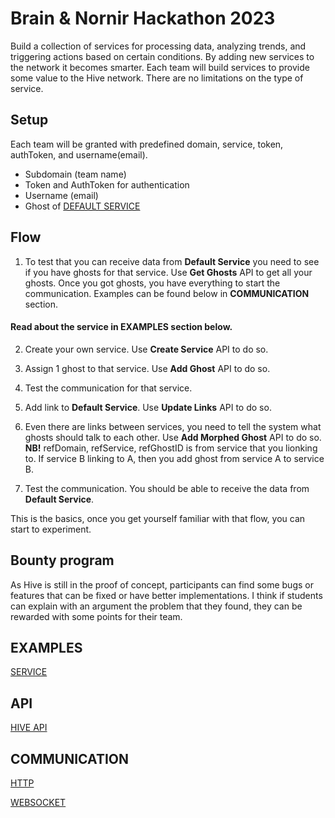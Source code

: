 # Brain & Nornir Hackathon 2023

Build a collection of services for processing data, analyzing trends, and triggering actions based on certain conditions. By adding new services to the network it becomes smarter. Each team will build services to provide some value to the Hive network. There are no limitations on the type of service.

## Setup

Each team will be granted with predefined domain, service, token, authToken, and username(email).
- Subdomain (team name)
- Token and AuthToken for authentication
- Username (email)
- Ghost of [DEFAULT SERVICE](./DEFAULT_SERVICE.md)

## Flow

1. To test that you can receive data from **Default Service** you need to see if you have ghosts for that service. Use **Get Ghosts** API to get all your ghosts. Once you got ghosts, you have everything to start the communication. Examples can be found below in **COMMUNICATION** section.

#### Read about the service in **EXAMPLES** section below.

2. Create your own service. Use **Create Service** API to do so.

3. Assign 1 ghost to that service. Use **Add Ghost** API to do so.

4. Test the communication for that service.

5. Add link to **Default Service**. Use **Update Links** API to do so.

6. Even there are links between services, you need to tell the system what ghosts should talk to each other. Use **Add Morphed Ghost** API to do so. **NB!** refDomain, refService, refGhostID is from service that you lionking to. If service B linking to A, then you add ghost from service A to service B.

7. Test the communication. You should be able to receive the data from **Default Service**.

This is the basics, once you get yourself familiar with that flow, you can start to experiment.
 
## Bounty program

As Hive is still in the proof of concept, participants can find some bugs or features that can be fixed or have better implementations. I think if students can explain with an argument the problem that they found, they can be rewarded with some points for their team.

## EXAMPLES

[SERVICE](./SERVICE.md)

## API

[HIVE API](./HIVE_API.md)

## COMMUNICATION

[HTTP](./HTTP.md)

[WEBSOCKET](./WEBSOCKET.md)
